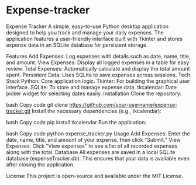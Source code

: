 # Expense-tracker
Expense Tracker
A simple, easy-to-use Python desktop application designed to help you track and manage your daily expenses. The application features a user-friendly interface built with Tkinter and stores expense data in an SQLite database for persistent storage.

Features
Add Expenses: Log expenses with details such as date, name, title, and amount.
View Expenses: Display all logged expenses in a table for easy review.
Total Expenses: Automatically calculate and display the total amount spent.
Persistent Data: Uses SQLite to save expenses across sessions.
Tech Stack
Python: Core application logic.
Tkinter: For building the graphical user interface.
SQLite: To store and manage expense data.
tkcalendar: Date picker widget for selecting dates easily.
Installation
Clone the repository:

bash
Copy code
git clone https://github.com/your-username/expense-tracker.git
Install the necessary dependencies (e.g., tkcalendar):

bash
Copy code
pip install tkcalendar
Run the application:

bash
Copy code
python expense_tracker.py
Usage
Add Expenses: Enter the date, name, title, and amount of your expense, then click "Submit."
View Expenses: Click "View expenses" to see a list of all recorded expenses along with the total.
Database
All expenses are saved in a local SQLite database (expenseTracker.db). This ensures that your data is available even after closing the application.

License
This project is open-source and available under the MIT License.
